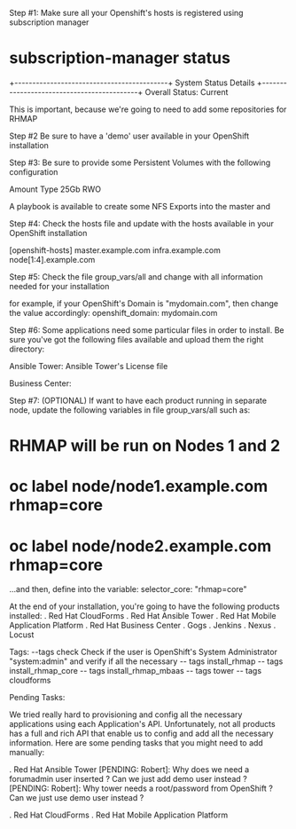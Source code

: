 Step #1: Make sure all your Openshift's hosts is registered using subscription manager
# subscription-manager status
+-------------------------------------------+
   System Status Details
+-------------------------------------------+
Overall Status: Current

This is important, because we're going to need to add some repositories for RHMAP



Step #2 Be sure to have a 'demo' user available in your OpenShift installation


Step #3: Be sure to provide some Persistent Volumes with the following configuration

Amount    Type
25Gb      RWO


A playbook is available to create some NFS Exports into the master and 


Step #4: Check the hosts file and update with the hosts available in your OpenShift installation

[openshift-hosts]
master.example.com
infra.example.com
node[1:4].example.com


Step #5: Check the file group_vars/all and change with all information needed for your installation

for example, if your OpenShift's Domain is "mydomain.com", then change the value accordingly:
openshift_domain: mydomain.com

Step #6: Some applications need some particular files in order to install. Be sure you've got the following files available and upload them the right directory:

Ansible Tower:
Ansible Tower's License file 

Business Center:


Step #7: (OPTIONAL) If want to have each product running in separate node, update the following variables in file group_vars/all such as:

# RHMAP will be run on Nodes 1 and 2
# oc label node/node1.example.com rhmap=core
# oc label node/node2.example.com rhmap=core

...and then, define into the variable:
selector_core: "rhmap=core"



At the end of your installation, you're going to have the following products installed:
. Red Hat CloudForms
. Red Hat Ansible Tower
. Red Hat Mobile Application Platform
. Red Hat Business Center
. Gogs
. Jenkins
. Nexus
. Locust 

Tags:
--tags check
Check if the user is OpenShift's System Administrator "system:admin" and verify if all the necessary 
-- tags install_rhmap
-- tags install_rhmap_core
-- tags install_rhmap_mbaas
-- tags tower
-- tags cloudforms


Pending Tasks:

We tried really hard to provisioning and config all the necessary applications using each Application's API. Unfortunately, not all products has a full and rich API that enable us to config and add all the necessary information. Here are some pending tasks that you might need to add manually:

. Red Hat Ansible Tower
[PENDING: Robert]: Why does we need a forumadmin user inserted ? Can we just add demo user instead ?
[PENDING: Robert]: Why tower needs a root/password from OpenShift ? Can we just use demo user instead ?

. Red Hat CloudForms
. Red Hat Mobile Application Platform






